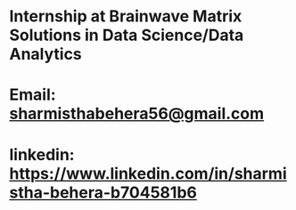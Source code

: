 # Internship at Brainwave Matrix Solutions in Data Science/Data Analytics

# Email: sharmisthabehera56@gmail.com
# linkedin: https://www.linkedin.com/in/sharmistha-behera-b704581b6
